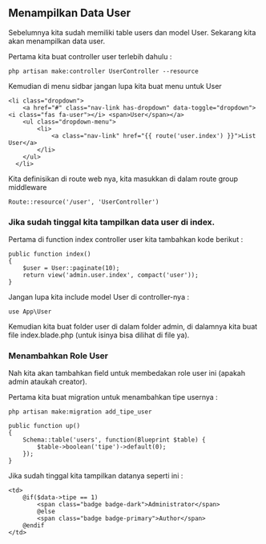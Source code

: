 ## Menampilkan Data User
Sebelumnya kita sudah memiliki table users dan model User. Sekarang kita akan menampilkan data user.

Pertama kita buat controller user terlebih dahulu :
```
php artisan make:controller UserController --resource
```

Kemudian di menu sidbar jangan lupa kita buat menu untuk User
```
<li class="dropdown">
    <a href="#" class="nav-link has-dropdown" data-toggle="dropdown"><i class="fas fa-user"></i> <span>User</span></a>
    <ul class="dropdown-menu">
        <li>
            <a class="nav-link" href="{{ route('user.index') }}">List User</a>
        </li>
    </ul>
  </li>
```

Kita definisikan di route web nya, kita masukkan di dalam route group middleware
```
Route::resource('/user', 'UserController')
```

### Jika sudah tinggal kita tampilkan data user di index.
Pertama di function index controller user kita tambahkan kode berikut :
```
public function index()
{
    $user = User::paginate(10);
    return view('admin.user.index', compact('user'));
}
```
Jangan lupa kita include model User di controller-nya :
```
use App\User
```

Kemudian kita buat folder user di dalam folder admin, di dalamnya kita buat file index.blade.php (untuk isinya bisa dilihat di file ya).

### Menambahkan Role User
Nah kita akan tambahkan field untuk membedakan role user ini (apakah admin ataukah creator).

Pertama kita buat migration untuk menambahkan tipe usernya :
```
php artisan make:migration add_tipe_user
```
```
public function up()
{
    Schema::table('users', function(Blueprint $table) {
        $table->boolean('tipe')->default(0);
    });
}
```

Jika sudah tinggal kita tampilkan datanya seperti ini :
```
<td>
    @if($data->tipe == 1)
        <span class="badge badge-dark">Administrator</span>
        @else
        <span class="badge badge-primary">Author</span>
    @endif
</td>
```
